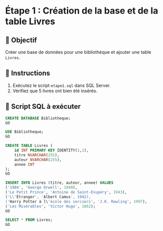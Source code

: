 # Étape 1 : Création de la base et de la table Livres

## 🎯 Objectif
Créer une base de données pour une bibliothèque et ajouter une table `Livres`.

## 📝 Instructions
1. Exécutez le script `etape1.sql` dans SQL Server.
2. Vérifiez que 5 livres ont bien été insérés.

## 📜 Script SQL à exécuter
```sql
CREATE DATABASE Bibliotheque;
GO

USE Bibliotheque;
GO

CREATE TABLE Livres (
    id INT PRIMARY KEY IDENTITY(1,1),
    titre NVARCHAR(255),
    auteur NVARCHAR(255),
    annee INT
);
GO

INSERT INTO Livres (titre, auteur, annee) VALUES
('1984', 'George Orwell', 1949),
('Le Petit Prince', 'Antoine de Saint-Exupéry', 1943),
('L\'Étranger', 'Albert Camus', 1942),
('Harry Potter à l\'école des sorciers', 'J.K. Rowling', 1997),
('Les Misérables', 'Victor Hugo', 1862);
GO

SELECT * FROM Livres;
GO
